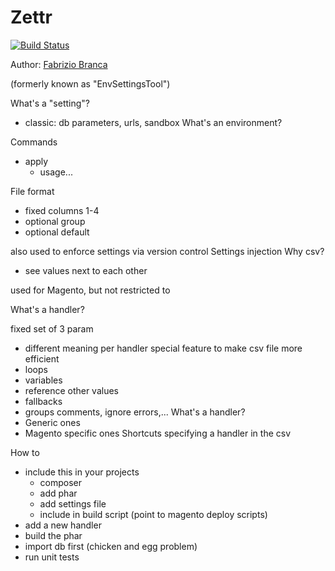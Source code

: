 # Zettr

[![Build Status](https://travis-ci.org/AOEpeople/zettr.svg)](https://travis-ci.org/AOEpeople/zettr)

Author: [Fabrizio Branca](https://twitter.com/fbrnc)

(formerly known as "EnvSettingsTool")

What's a "setting"?
- classic: db parameters, urls, sandbox
What's an environment?

Commands
- apply
  - usage...

File format
- fixed columns 1-4
- optional group
- optional default

also used to enforce settings via version control
Settings injection
Why csv?
- see values next to each other

used for Magento, but not restricted to

What's a handler?

fixed set of 3 param 
- different meaning per handler
special feature to make csv file more efficient
- loops
- variables
- reference other values
- fallbacks
- groups
comments,
ignore errors,...
What's a handler?
- Generic ones
- Magento specific ones
Shortcuts specifying a handler in the csv

How to 
- include this in your projects
  - composer
  - add phar
  - add settings file
  - include in build script (point to magento deploy scripts)
- add a new handler
- build the phar
- import db first (chicken and egg problem)
- run unit tests